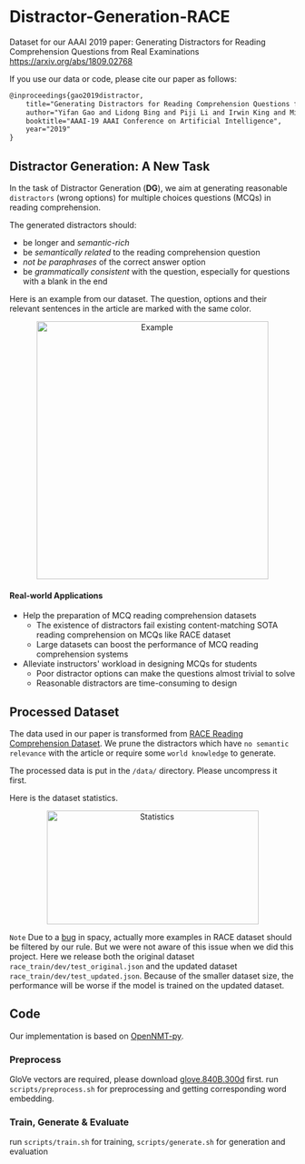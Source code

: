 # Distractor-Generation-RACE
Dataset for our AAAI 2019 paper: Generating Distractors for Reading Comprehension Questions from Real Examinations https://arxiv.org/abs/1809.02768

If you use our data or code, please cite our paper as follows:
```tex
@inproceedings{gao2019distractor,
	title="Generating Distractors for Reading Comprehension Questions from Real Examinations",
	author="Yifan Gao and Lidong Bing and Piji Li and Irwin King and Michael R. Lyu",
	booktitle="AAAI-19 AAAI Conference on Artificial Intelligence",
	year="2019"
}
```

## Distractor Generation: A New Task
In the task of Distractor Generation (**DG**), we aim at generating reasonable `distractors` (wrong options) for multiple choices questions (MCQs) in reading comprehension.

The generated distractors should:
- be longer and *semantic-rich*
- be *semantically related* to the reading comprehension question
- *not be paraphrases* of the correct answer option
- be *grammatically consistent* with the question, especially for questions with a blank in the end

Here is an example from our dataset. The question, options and their relevant
sentences in the article are marked with the same color.

<p align="center">
  <img src="data/example.PNG" width="408" height="454" title="Example">
</p>

#### Real-world Applications
- Help the preparation of MCQ reading comprehension datasets
    - The existence of distractors fail existing content-matching SOTA reading comprehension on MCQs like RACE dataset
    - Large datasets can boost the performance of MCQ reading comprehension systems
- Alleviate instructors' workload in designing MCQs for students
    - Poor distractor options can make the questions almost trivial to solve
    - Reasonable distractors are time-consuming to design

## Processed Dataset
The data used in our paper is transformed from [RACE Reading Comprehension Dataset](http://aclweb.org/anthology/D17-1082).
We prune the distractors which have `no semantic relevance` with the article or require some `world knowledge` to generate.

The processed data is put in the `/data/` directory. Please uncompress it first.

Here is the dataset statistics.

<p align="center">
  <img src="data/statistics.png" width="373" height="200" title="Statistics">
</p>

`Note` Due to a [bug](https://github.com/explosion/spaCy/issues/1574) in spacy, actually more examples in RACE dataset should be filtered by our rule. But we were not aware of this issue when we did this project. Here we release both the original dataset `race_train/dev/test_original.json` and the updated dataset `race_train/dev/test_updated.json`. Because of the smaller dataset size, the performance will be worse if the model is trained on the updated dataset.

## Code
Our implementation is based on [OpenNMT-py](https://github.com/OpenNMT/OpenNMT-py).

### Preprocess
GloVe vectors are required, please download [glove.840B.300d](http://nlp.stanford.edu/data/glove.840B.300d.zip) first.
run `scripts/preprocess.sh` for preprocessing and getting corresponding word embedding.

### Train, Generate \& Evaluate
run `scripts/train.sh` for training, `scripts/generate.sh` for generation and evaluation

